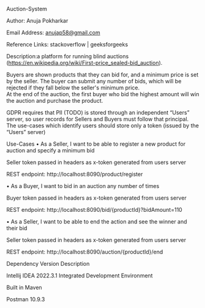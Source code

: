 Auction-System

Author: Anuja Pokharkar

Email Address: anujap58@gmail.com

Reference Links: stackoverflow | geeksforgeeks

Description:a platform for running blind auctions (https://en.wikipedia.org/wiki/First-price_sealed-bid_auction).

Buyers are shown products that they can bid for, and a minimum price is set by the seller. 
The buyer can submit any number of bids, which will be rejected if they fall below the seller's minimum price.  
At the end of the auction, the first buyer who bid the highest amount will win the auction and purchase the product. 

GDPR requires that PII (TODO) is stored through an independent “Users” server, so user records for Sellers and Buyers must follow that principal. 
The use-cases which identify users should store only a token (issued by the “Users” server)


Use-Cases
•	As a Seller, I want to be able to register a new product for auction and specify a minimum bid

  Seller token passed in headers as x-token generated from users server
  
  REST endpoint: http://localhost:8090/product/register

•	As a Buyer, I want to bid in an auction any number of times

  Buyer token passed in headers as x-token generated from users server
  
  REST endpoint: http://localhost:8090/bid/{productId}?bidAmount=110

•	As a Seller, I want to be able to end the action and see the winner and their bid

  Seller token passed in headers as x-token generated from users server
  
  REST endpoint: http://localhost:8090/auction/{productId}/end


Dependency Version Description

Intellij IDEA 2022.3.1 Integrated Development Environment

Built in Maven

Postman 10.9.3

